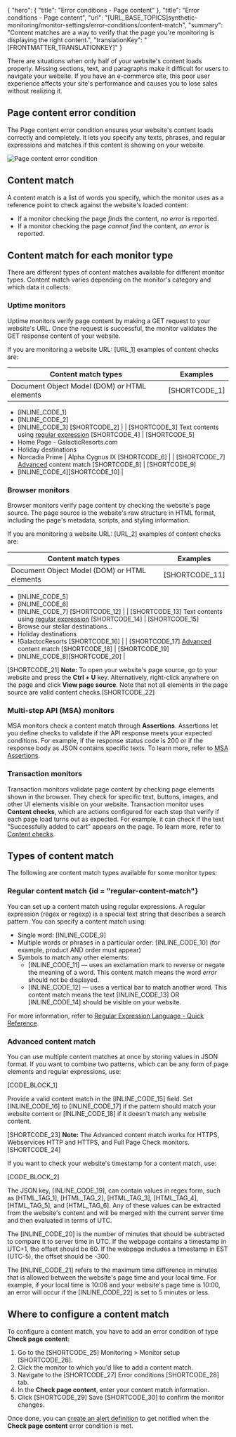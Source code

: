 {
  "hero": {
    "title": "Error conditions - Page content"
  },
  "title": "Error conditions - Page content",
  "url": "[URL_BASE_TOPICS]synthetic-monitoring/monitor-settings/error-conditions/content-match",
  "summary": "Content matches are a way to verify that the page you're monitoring is displaying the right content.",
  "translationKey": "[FRONTMATTER_TRANSLATIONKEY]"
}

There are situations when only half of your website's content loads properly. Missing sections, text, and paragraphs make it difficult for users to navigate your website. If you have an e-commerce site, this poor user experience affects your site's performance and causes you to lose sales without realizing it.

## Page content error condition

The Page content error condition ensures your website's content loads correctly and completely. It lets you specify any texts, phrases, and regular expressions and matches if this content is showing on your website.

![Page content error condition]([LINK_URL_1])

## Content match

A content match is a list of words you specify, which the monitor uses as a reference point to check against the website's loaded content:

- If a monitor checking the page *finds* the content, *no error* is reported.
- If a monitor checking the page *cannot find* the content, *an error* is reported.

## Content match for each monitor type

There are different types of content matches available for different monitor types. Content match varies depending on the monitor's category and which data it collects:

### Uptime monitors

Uptime monitors verify page content by making a GET request to your website's URL. Once the request is successful, the monitor validates the GET response content of your website.

If you are monitoring a website URL: [URL_1] examples of content checks are:

| Content match types | Examples |
|--|--|
| Document Object Model (DOM) or HTML elements | [SHORTCODE_1]
- [INLINE_CODE_1]
- [INLINE_CODE_2]
- [INLINE_CODE_3] 
[SHORTCODE_2] |
| [SHORTCODE_3] Text contents using [regular expression]([LINK_URL_2]) [SHORTCODE_4] | [SHORTCODE_5]
- Home Page - GalacticResorts.com
- Holiday destinations
- Norcadia Prime | Alpha Cygnus IX
[SHORTCODE_6] |
| [SHORTCODE_7] [Advanced]([LINK_URL_3]) content match [SHORTCODE_8] | [SHORTCODE_9]
- [INLINE_CODE_4][SHORTCODE_10] |

### Browser monitors

Browser monitors verify page content by checking the website's page source. The page source is the website's raw structure in HTML format, including the page's metadata, scripts, and styling information.

If you are monitoring a website URL: [URL_2] examples of content checks are:

| Content match types | Examples |
|--|--|
| Document Object Model (DOM) or HTML elements | [SHORTCODE_11]
- [INLINE_CODE_5]
- [INLINE_CODE_6]
- [INLINE_CODE_7] 
[SHORTCODE_12] |
| [SHORTCODE_13] Text contents using [regular expression]([LINK_URL_4]) [SHORTCODE_14] | [SHORTCODE_15]
- Browse our stellar destinations...
- Holiday destinations
- !GalactccResorts
[SHORTCODE_16] |
| [SHORTCODE_17] [Advanced]([LINK_URL_5]) content match [SHORTCODE_18] | [SHORTCODE_19]
- [INLINE_CODE_8][SHORTCODE_20] |

[SHORTCODE_21] **Note:** To open your website's page source, go to your website and press the **Ctrl + U** key. Alternatively, right-click anywhere on the page and click **View page source**. Note that not all elements in the page source are valid content checks.[SHORTCODE_22]

### Multi-step API (MSA) monitors

MSA monitors check a content match through **Assertions**. Assertions let you define checks to validate if the API response meets your expected conditions. For example, if the response status code is 200 or if the response body as JSON contains specific texts. To learn more, refer to [MSA Assertions]([LINK_URL_6]).

### Transaction monitors

Transaction monitors validate page content by checking page elements shown in the browser. They check for specific text, buttons, images, and other UI elements visible on your website. Transaction monitor uses **Content checks**, which are actions configured for each step that verify if each page load turns out as expected. For example, it can check if the text "Successfully added to cart" appears on the page. To learn more, refer to [Content checks]([LINK_URL_7]).

## Types of content match

The following are content match types available for some monitor types:

### Regular content match {id = "regular-content-match"}

You can set up a content match using regular expressions. A regular expression (regex or regexp) is a special text string that describes a search pattern. You can specify a content match using:

- Single word: [INLINE_CODE_9]
- Multiple words or phrases in a particular order: [INLINE_CODE_10] (for example, product AND order must appear)
- Symbols to match any other elements:
  - [INLINE_CODE_11] — uses an exclamation mark to reverse or negate the meaning of a word. This content match means the word *error* should not be displayed.
  - [INLINE_CODE_12] — uses a vertical bar to match another word. This content match means the text [INLINE_CODE_13] OR [INLINE_CODE_14] should be visible on your website.

For more information, refer to [Regular Expression Language - Quick Reference]([LINK_URL_8]).


### Advanced content match

You can use multiple content matches at once by storing values in JSON format. If you want to combine two patterns, which can be any form of page elements and regular expressions, use:

[CODE_BLOCK_1]

Provide a valid content match in the [INLINE_CODE_15] field. Set [INLINE_CODE_16] to [INLINE_CODE_17] if the pattern should match your website content or [INLINE_CODE_18] if it doesn't match any website content.  

[SHORTCODE_23] **Note:** The Advanced content match works for HTTPS, Webservices HTTP and HTTPS, and Full Page Check monitors. [SHORTCODE_24]

If you want to check your website's timestamp for a content match, use:

[CODE_BLOCK_2]

The JSON key, [INLINE_CODE_19], can contain values in regex form, such as \[HTML_TAG_1], \[HTML_TAG_2], \[HTML_TAG_3], \[HTML_TAG_4], \[HTML_TAG_5], and \[HTML_TAG_6]. Any of these values can be extracted from the website's content and will be merged with the current server time and then evaluated in terms of UTC.

The [INLINE_CODE_20] is the number of minutes that should be subtracted to compare it to server time in UTC. If the webpage contains a timestamp in UTC\+1, the offset should be 60. If the webpage includes a timestamp in EST (UTC-5), the offset should be -300.

The [INLINE_CODE_21] refers to the maximum time difference in minutes that is allowed between the website's page time and your local time. For example, if your local time is 10:06 and your website's page time is 10:00, an error will occur if the [INLINE_CODE_22] is set to 5 minutes or less.

## Where to configure a content match

To configure a content match, you have to add an error condition of type **Check page content**:

1. Go to the [SHORTCODE_25] Monitoring > Monitor setup [SHORTCODE_26].
2. Click the monitor to which you'd like to add a content match.  
3. Navigate to the [SHORTCODE_27] Error conditions [SHORTCODE_28] tab.  
4. In the **Check page content**, enter your content match information.
5. Click [SHORTCODE_29] Save [SHORTCODE_30] to confirm the monitor changes.

Once done, you can [create an alert definition]([LINK_URL_9]) to get notified when the **Check page content** error condition is met.
